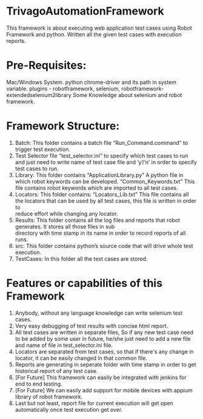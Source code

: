 # TrivagoAutomationFramework
This framework is about executing web application test cases using Robot Framework and python. Written all the given test cases with execution reports.

# Pre-Requisites:
Mac/Windows System.
python
chrome-driver and its path in system variable.
plugins - robotframework, selenium, robotframework-extendedselenium2library
Some Knowledge about selenium and robot framework.


# Framework Structure:
1. Batch: This folder contains 
    a batch file “Run_Command.command” to trigger test execution. 
2. Test Selector file “test_selector.ini” to specify which test cases to run and just need to write name of test case file and ‘y’/’n’ in order to specify test cases to run.
3. Library: This folder contains
   “ApplicationLibrary.py” A python file in which robot keywords can be developed.
   “Common_Keywords.txt” This file contains robot keywords which are imported to all test cases.
4. Locators: This folder contains:
   “Locators_Lib.txt” This file contains all the locators that can be used by all test cases, this file is written in order to  
   reduce effort while changing any locator.
5. Results: This folder contains all the log files and reports that robot generates. It stores all those files in sub  
   directory with time stamp in its name in order to record reports of all runs.
6. src: This folder contains python’s source code that will drive whole test execution.
7. TestCases: In this folder all the test cases are stored.

# Features or capabilities of this Framework
1. Anybody, without any language knowledge can write selenium test cases.
2. Very easy debugging of test results with concise html report.
3. All test cases are written in separate files, So if any new test case need to be added by some user in future, he/she just need to add a new file and name of file in test_selector.ini file.
4. Locators are separated from test cases, so that if there's any change in locator, it can be easily changed in that common file.
5. Reports are generating in seperate folder with time stamp in order to get historical report of any test case.
6. [For Future] This framework can easily be integrated with jenkins for end to end testing.
7. [For Future] We can easily add support for mobile devices with appium library of robot framework.
8. Last but not least, report file for current execution will get open automatically once test execution get over.
